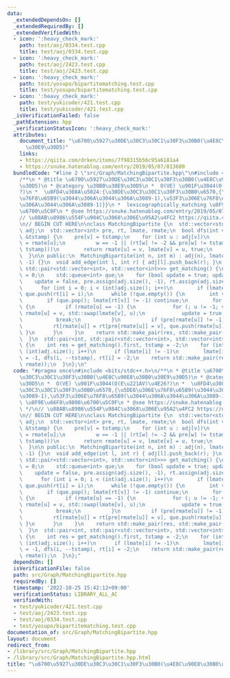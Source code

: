```yaml
---
data:
  _extendedDependsOn: []
  _extendedRequiredBy: []
  _extendedVerifiedWith:
  - icon: ':heavy_check_mark:'
    path: test/aoj/0334.test.cpp
    title: test/aoj/0334.test.cpp
  - icon: ':heavy_check_mark:'
    path: test/aoj/2423.test.cpp
    title: test/aoj/2423.test.cpp
  - icon: ':heavy_check_mark:'
    path: test/yosupo/bipartitematching.test.cpp
    title: test/yosupo/bipartitematching.test.cpp
  - icon: ':heavy_check_mark:'
    path: test/yukicoder/421.test.cpp
    title: test/yukicoder/421.test.cpp
  _isVerificationFailed: false
  _pathExtension: hpp
  _verificationStatusIcon: ':heavy_check_mark:'
  attributes:
    document_title: "\u6700\u5927\u30DE\u30C3\u30C1\u30F3\u30B0(\u4E8C\u90E8\u30B0\
      \u30E9\u30D5)"
    links:
    - https://qiita.com/drken/items/7f98315b56c95a6181a4
    - https://snuke.hatenablog.com/entry/2019/05/07/013609
  bundledCode: "#line 2 \"src/Graph/MatchingBipartite.hpp\"\n#include <bits/stdc++.h>\n\
    /**\n * @title \u6700\u5927\u30DE\u30C3\u30C1\u30F3\u30B0(\u4E8C\u90E8\u30B0\u30E9\
    \u30D5)\n * @category \u30B0\u30E9\u30D5\n *  O(VE) \u901F\u3044(O(E\u221AV)\u4E26\
    ?)\n *  \u8FD4\u308A\u5024:{\u30DE\u30C3\u30C1\u30F3\u30B0\u6570,{\u5DE6\u306E\
    \u76F8\u65B9(\u3044\u306A\u3044\u306A\u3089-1),\u53F3\u306E\u76F8\u65B9(\u3044\
    \u306A\u3044\u306A\u3089-1)}}\n *  lexicographically_matching \u8F9E\u66F8\u9806\
    \u6700\u5C0F\n * @see https://snuke.hatenablog.com/entry/2019/05/07/013609\n */\n\
    // \u88AB\u8986\u554F\u984C\u3068\u306E\u95A2\u4FC2 https://qiita.com/drken/items/7f98315b56c95a6181a4\n\
    \n// BEGIN CUT HERE\n\nclass MatchingBipartite {\n  std::vector<std::vector<int>>\
    \ adj;\n  std::vector<int> pre, rt, lmate, rmate;\n  bool dfs(int v, const int\
    \ &tstamp) {\n    pre[v] = tstamp;\n    for (int u : adj[v])\n      if (int w\
    \ = rmate[u];\n          w == -1 || (rt[w] != -2 && pre[w] != tstamp && dfs(w,\
    \ tstamp)))\n        return rmate[u] = v, lmate[v] = u, true;\n    return false;\n\
    \  }\n\n public:\n  MatchingBipartite(int n, int m) : adj(n), lmate(n, -1), rmate(m,\
    \ -1) {}\n  void add_edge(int l, int r) { adj[l].push_back(r); }\n  std::pair<int,\
    \ std::pair<std::vector<int>, std::vector<int>>> get_matching() {\n    int res\
    \ = 0;\n    std::queue<int> que;\n    for (bool update = true; update;) {\n  \
    \    update = false, pre.assign(adj.size(), -1), rt.assign(adj.size(), -1);\n\
    \      for (int i = 0; i < (int)adj.size(); i++)\n        if (lmate[i] == -1)\
    \ que.push(rt[i] = i);\n      while (!que.empty()) {\n        int v = que.front();\n\
    \        if (que.pop(); lmate[rt[v]] != -1) continue;\n        for (int u : adj[v])\
    \ {\n          if (rmate[u] == -1) {\n            for (; u != -1; v = pre[v])\
    \ rmate[u] = v, std::swap(lmate[v], u);\n            update = true, res++;\n \
    \           break;\n          }\n          if (pre[rmate[u]] != -1) continue;\n\
    \          rt[rmate[u]] = rt[pre[rmate[u]] = v], que.push(rmate[u]);\n       \
    \ }\n      }\n    }\n    return std::make_pair(res, std::make_pair(lmate, rmate));\n\
    \  }\n  std::pair<int, std::pair<std::vector<int>, std::vector<int>>>\n  lexicographically_matching()\
    \ {\n    int res = get_matching().first, tstamp = -2;\n    for (int i = 0; i <\
    \ (int)adj.size(); i++)\n      if (lmate[i] != -1)\n        lmate[i] = rmate[lmate[i]]\
    \ = -1, dfs(i, --tstamp), rt[i] = -2;\n    return std::make_pair(res, std::make_pair(lmate,\
    \ rmate));\n  }\n};\n"
  code: "#pragma once\n#include <bits/stdc++.h>\n/**\n * @title \u6700\u5927\u30DE\
    \u30C3\u30C1\u30F3\u30B0(\u4E8C\u90E8\u30B0\u30E9\u30D5)\n * @category \u30B0\u30E9\
    \u30D5\n *  O(VE) \u901F\u3044(O(E\u221AV)\u4E26?)\n *  \u8FD4\u308A\u5024:{\u30DE\
    \u30C3\u30C1\u30F3\u30B0\u6570,{\u5DE6\u306E\u76F8\u65B9(\u3044\u306A\u3044\u306A\
    \u3089-1),\u53F3\u306E\u76F8\u65B9(\u3044\u306A\u3044\u306A\u3089-1)}}\n *  lexicographically_matching\
    \ \u8F9E\u66F8\u9806\u6700\u5C0F\n * @see https://snuke.hatenablog.com/entry/2019/05/07/013609\n\
    \ */\n// \u88AB\u8986\u554F\u984C\u3068\u306E\u95A2\u4FC2 https://qiita.com/drken/items/7f98315b56c95a6181a4\n\
    \n// BEGIN CUT HERE\n\nclass MatchingBipartite {\n  std::vector<std::vector<int>>\
    \ adj;\n  std::vector<int> pre, rt, lmate, rmate;\n  bool dfs(int v, const int\
    \ &tstamp) {\n    pre[v] = tstamp;\n    for (int u : adj[v])\n      if (int w\
    \ = rmate[u];\n          w == -1 || (rt[w] != -2 && pre[w] != tstamp && dfs(w,\
    \ tstamp)))\n        return rmate[u] = v, lmate[v] = u, true;\n    return false;\n\
    \  }\n\n public:\n  MatchingBipartite(int n, int m) : adj(n), lmate(n, -1), rmate(m,\
    \ -1) {}\n  void add_edge(int l, int r) { adj[l].push_back(r); }\n  std::pair<int,\
    \ std::pair<std::vector<int>, std::vector<int>>> get_matching() {\n    int res\
    \ = 0;\n    std::queue<int> que;\n    for (bool update = true; update;) {\n  \
    \    update = false, pre.assign(adj.size(), -1), rt.assign(adj.size(), -1);\n\
    \      for (int i = 0; i < (int)adj.size(); i++)\n        if (lmate[i] == -1)\
    \ que.push(rt[i] = i);\n      while (!que.empty()) {\n        int v = que.front();\n\
    \        if (que.pop(); lmate[rt[v]] != -1) continue;\n        for (int u : adj[v])\
    \ {\n          if (rmate[u] == -1) {\n            for (; u != -1; v = pre[v])\
    \ rmate[u] = v, std::swap(lmate[v], u);\n            update = true, res++;\n \
    \           break;\n          }\n          if (pre[rmate[u]] != -1) continue;\n\
    \          rt[rmate[u]] = rt[pre[rmate[u]] = v], que.push(rmate[u]);\n       \
    \ }\n      }\n    }\n    return std::make_pair(res, std::make_pair(lmate, rmate));\n\
    \  }\n  std::pair<int, std::pair<std::vector<int>, std::vector<int>>>\n  lexicographically_matching()\
    \ {\n    int res = get_matching().first, tstamp = -2;\n    for (int i = 0; i <\
    \ (int)adj.size(); i++)\n      if (lmate[i] != -1)\n        lmate[i] = rmate[lmate[i]]\
    \ = -1, dfs(i, --tstamp), rt[i] = -2;\n    return std::make_pair(res, std::make_pair(lmate,\
    \ rmate));\n  }\n};"
  dependsOn: []
  isVerificationFile: false
  path: src/Graph/MatchingBipartite.hpp
  requiredBy: []
  timestamp: '2022-10-25 15:42:12+09:00'
  verificationStatus: LIBRARY_ALL_AC
  verifiedWith:
  - test/yukicoder/421.test.cpp
  - test/aoj/2423.test.cpp
  - test/aoj/0334.test.cpp
  - test/yosupo/bipartitematching.test.cpp
documentation_of: src/Graph/MatchingBipartite.hpp
layout: document
redirect_from:
- /library/src/Graph/MatchingBipartite.hpp
- /library/src/Graph/MatchingBipartite.hpp.html
title: "\u6700\u5927\u30DE\u30C3\u30C1\u30F3\u30B0(\u4E8C\u90E8\u30B0\u30E9\u30D5)"
---
```

